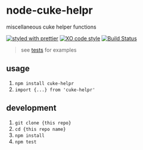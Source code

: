# node-cuke-helpr

miscellaneous cuke helper functions

[![styled with prettier](https://img.shields.io/badge/styled_with-prettier-ff69b4.svg)](https://github.com/prettier/prettier)
[![XO code style](https://img.shields.io/badge/code_style-XO-5ed9c7.svg)](https://github.com/sindresorhus/xo)
[![Build Status](https://travis-ci.org/the-watchmen/node-cuke-helpr.svg?branch=master)](https://travis-ci.org/the-watchmen/node-cuke-helpr)

> see [tests](test) for examples

## usage

1. `npm install cuke-helpr`
1. `import {...} from 'cuke-helpr'`

## development

1. `git clone {this repo}`
1. `cd {this repo name}`
1. `npm install`
1. `npm test`

